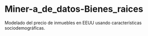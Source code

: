 # Miner-a_de_datos-Bienes_raices
Modelado del precio de inmuebles en EEUU usando características sociodemográficas.
